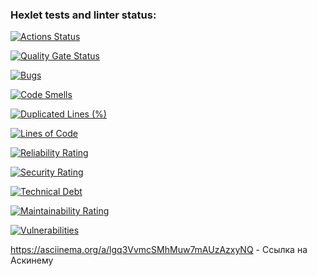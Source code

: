 ### Hexlet tests and linter status:
[![Actions Status](https://github.com/dzadorin/php-project-45/actions/workflows/hexlet-check.yml/badge.svg)](https://github.com/dzadorin/php-project-45/actions)

[![Quality Gate Status](https://sonarcloud.io/api/project_badges/measure?project=dzadorin_php-project-45&metric=alert_status)](https://sonarcloud.io/summary/new_code?id=dzadorin_php-project-45)

[![Bugs](https://sonarcloud.io/api/project_badges/measure?project=dzadorin_php-project-45&metric=bugs)](https://sonarcloud.io/summary/new_code?id=dzadorin_php-project-45)

[![Code Smells](https://sonarcloud.io/api/project_badges/measure?project=dzadorin_php-project-45&metric=code_smells)](https://sonarcloud.io/summary/new_code?id=dzadorin_php-project-45)

[![Duplicated Lines (%)](https://sonarcloud.io/api/project_badges/measure?project=dzadorin_php-project-45&metric=duplicated_lines_density)](https://sonarcloud.io/summary/new_code?id=dzadorin_php-project-45)

[![Lines of Code](https://sonarcloud.io/api/project_badges/measure?project=dzadorin_php-project-45&metric=ncloc)](https://sonarcloud.io/summary/new_code?id=dzadorin_php-project-45)

[![Reliability Rating](https://sonarcloud.io/api/project_badges/measure?project=dzadorin_php-project-45&metric=reliability_rating)](https://sonarcloud.io/summary/new_code?id=dzadorin_php-project-45)

[![Security Rating](https://sonarcloud.io/api/project_badges/measure?project=dzadorin_php-project-45&metric=security_rating)](https://sonarcloud.io/summary/new_code?id=dzadorin_php-project-45)

[![Technical Debt](https://sonarcloud.io/api/project_badges/measure?project=dzadorin_php-project-45&metric=sqale_index)](https://sonarcloud.io/summary/new_code?id=dzadorin_php-project-45)

[![Maintainability Rating](https://sonarcloud.io/api/project_badges/measure?project=dzadorin_php-project-45&metric=sqale_rating)](https://sonarcloud.io/summary/new_code?id=dzadorin_php-project-45)

[![Vulnerabilities](https://sonarcloud.io/api/project_badges/measure?project=dzadorin_php-project-45&metric=vulnerabilities)](https://sonarcloud.io/summary/new_code?id=dzadorin_php-project-45)

 https://asciinema.org/a/lgq3VvmcSMhMuw7mAUzAzxyNQ - Ссылка на Аскинему

